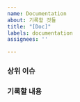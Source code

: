 ```yaml
---
name: Documentation
about: 기록할 것들
title: "[Doc]"
labels: documentation
assignees: ''

---
```


### 상위 이슈

### 기록할 내용
